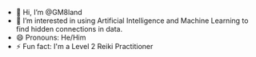 - 👋 Hi, I’m @GM8land
- 👀 I’m interested in using Artificial Intelligence and Machine Learning to find hidden connections in data.    
- 😄 Pronouns: He/Him
- ⚡ Fun fact: I'm a Level 2  Reiki Practitioner

<!---
GM8land/GM8land is a ✨ special ✨ repository because its `README.md` (this file) appears on your GitHub profile.
You can click the Preview link to take a look at your changes.
--->
